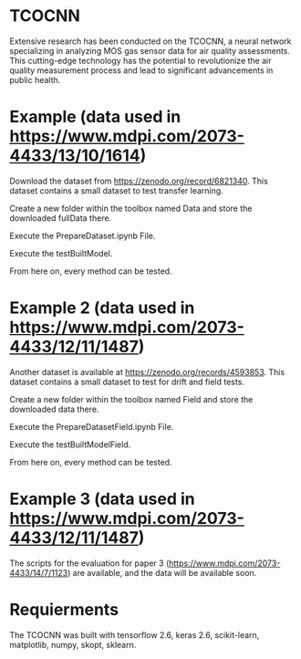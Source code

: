 # TCOCNN
Extensive research has been conducted on the TCOCNN, a neural network specializing in analyzing MOS gas sensor data for air quality assessments. This cutting-edge technology has the potential to revolutionize the air quality measurement process and lead to significant advancements in public health.

# Example (data used in https://www.mdpi.com/2073-4433/13/10/1614)
Download the dataset from https://zenodo.org/record/6821340.
This dataset contains a small dataset to test transfer learning.

Create a new folder within the toolbox named Data and store the downloaded fullData there.

Execute the PrepareDataset.ipynb File. 

Execute the testBuiltModel.

From here on, every method can be tested.

# Example 2 (data used in https://www.mdpi.com/2073-4433/12/11/1487)
Another dataset is available at https://zenodo.org/records/4593853.
This dataset contains a small dataset to test for drift and field tests.

Create a new folder within the toolbox named Field and store the downloaded data there.

Execute the PrepareDatasetField.ipynb File. 

Execute the testBuiltModelField.

From here on, every method can be tested.

# Example 3 (data used in https://www.mdpi.com/2073-4433/12/11/1487)

The scripts for the evaluation for paper 3 (https://www.mdpi.com/2073-4433/14/7/1123) are available, and the data will be available soon.

# Requierments
The TCOCNN was built with tensorflow 2.6, keras 2.6, scikit-learn, matplotlib, numpy, skopt, sklearn.